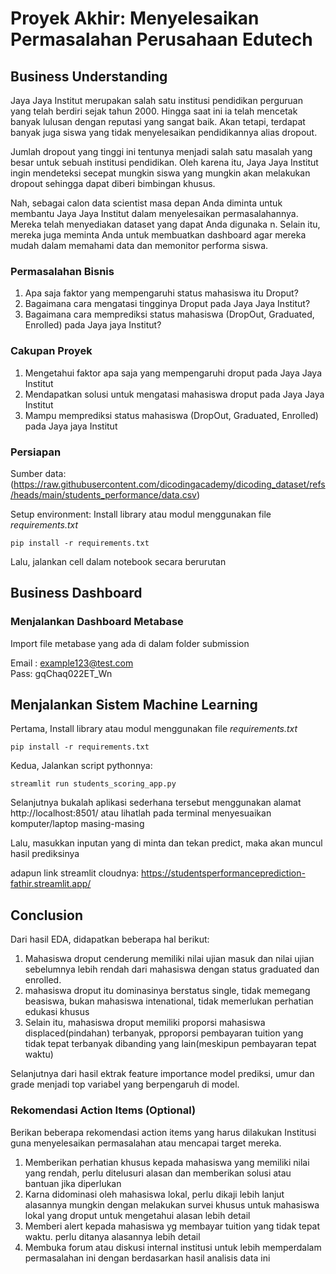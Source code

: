 # Proyek Akhir: Menyelesaikan Permasalahan Perusahaan Edutech

## Business Understanding

Jaya Jaya Institut merupakan salah satu institusi pendidikan perguruan yang telah berdiri sejak tahun 2000. Hingga saat ini ia telah mencetak banyak lulusan dengan reputasi yang sangat baik. Akan tetapi, terdapat banyak juga siswa yang tidak menyelesaikan pendidikannya alias dropout.

Jumlah dropout yang tinggi ini tentunya menjadi salah satu masalah yang besar untuk sebuah institusi pendidikan. Oleh karena itu, Jaya Jaya Institut ingin mendeteksi secepat mungkin siswa yang mungkin akan melakukan dropout sehingga dapat diberi bimbingan khusus.

Nah, sebagai calon data scientist masa depan Anda diminta untuk membantu Jaya Jaya Institut dalam menyelesaikan permasalahannya. Mereka telah menyediakan dataset yang dapat Anda digunaka
n. Selain itu, mereka juga meminta Anda untuk membuatkan dashboard agar mereka mudah dalam memahami data dan memonitor performa siswa.

### Permasalahan Bisnis

1. Apa saja faktor yang mempengaruhi status mahasiswa itu Droput?
2. Bagaimana cara mengatasi tingginya Droput pada Jaya Jaya Institut?
3. Bagaimana cara memprediksi status mahasiswa (DropOut, Graduated, Enrolled) pada Jaya jaya Institut?

### Cakupan Proyek

1. Mengetahui faktor apa saja yang mempengaruhi droput pada Jaya Jaya Institut
2. Mendapatkan solusi untuk mengatasi mahasiswa droput pada Jaya Jaya Institut
3. Mampu memprediksi status mahasiswa (DropOut, Graduated, Enrolled) pada Jaya jaya Institut

### Persiapan

Sumber data: (https://raw.githubusercontent.com/dicodingacademy/dicoding_dataset/refs/heads/main/students_performance/data.csv)

Setup environment:
Install library atau modul menggunakan file _requirements.txt_

```
pip install -r requirements.txt
```

Lalu, jalankan cell dalam notebook secara berurutan

## Business Dashboard

### Menjalankan Dashboard Metabase

Import file metabase yang ada di dalam folder submission

Email : example123@test.com <br>
Pass: gqChaq022ET_Wn

## Menjalankan Sistem Machine Learning

Pertama, Install library atau modul menggunakan file _requirements.txt_

```
pip install -r requirements.txt
```

Kedua, Jalankan script pythonnya:

```
streamlit run students_scoring_app.py
```

Selanjutnya bukalah aplikasi sederhana tersebut menggunakan alamat http://localhost:8501/ atau lihatlah pada terminal menyesuaikan komputer/laptop masing-masing

Lalu, masukkan inputan yang di minta dan tekan predict, maka akan muncul hasil prediksinya

adapun link streamlit cloudnya:
https://studentsperformanceprediction-fathir.streamlit.app/

## Conclusion

Dari hasil EDA, didapatkan beberapa hal berikut:

1. Mahasiswa droput cenderung memiliki nilai ujian masuk dan nilai ujian sebelumnya lebih rendah dari mahasiswa dengan status graduated dan enrolled.
2. mahasiswa droput itu dominasinya berstatus single, tidak memegang beasiswa, bukan mahasiswa intenational, tidak memerlukan perhatian edukasi khusus
3. Selain itu, mahasiswa droput memiliki proporsi mahasiswa displaced(pindahan) terbanyak, pproporsi pembayaran tuition yang tidak tepat terbanyak dibanding yang lain(meskipun pembayaran tepat waktu)

Selanjutnya dari hasil ektrak feature importance model prediksi, umur dan grade menjadi top variabel yang berpengaruh di model.

### Rekomendasi Action Items (Optional)

Berikan beberapa rekomendasi action items yang harus dilakukan Institusi guna menyelesaikan permasalahan atau mencapai target mereka.

1. Memberikan perhatian khusus kepada mahasiswa yang memiliki nilai yang rendah, perlu ditelusuri alasan dan memberikan solusi atau bantuan jika diperlukan
2. Karna didominasi oleh mahasiswa lokal, perlu dikaji lebih lanjut alasannya mungkin dengan melakukan survei khusus untuk mahasiswa lokal yang droput untuk mengetahui alasan lebih detail
3. Memberi alert kepada mahasiswa yg membayar tuition yang tidak tepat waktu. perlu ditanya alasannya lebih detail
4. Membuka forum atau diskusi internal institusi untuk lebih memperdalam permasalahan ini dengan berdasarkan hasil analisis data ini
